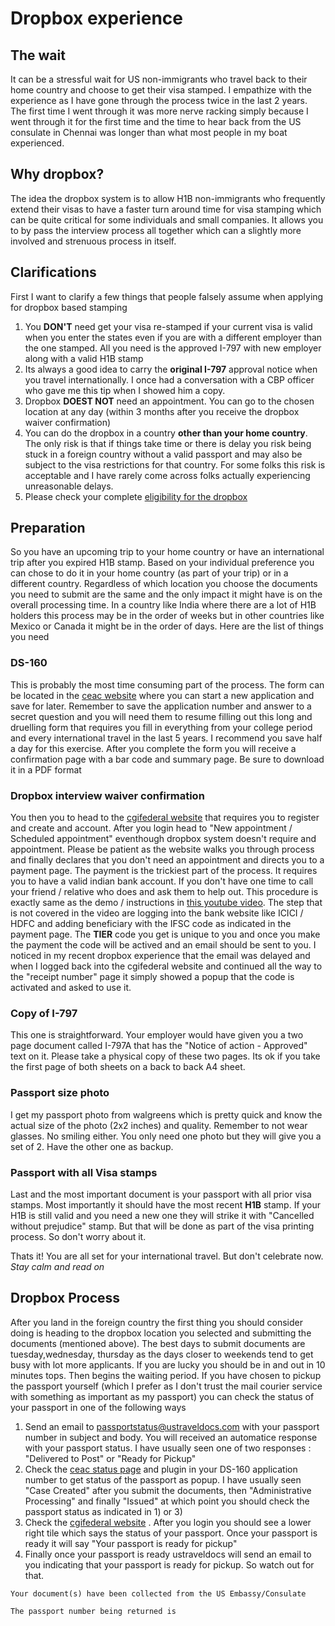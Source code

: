 Dropbox experience
==================
The wait
-------------------
It can be a stressful wait for US non-immigrants who travel back to their home country and choose to get their visa stamped. I empathize with the experience as I have gone through the process twice in the last 2 years. The first time I went through it was more nerve racking simply because I went through it for the first time and the time to hear back from the US consulate in Chennai was longer than what most people in my boat experienced.

Why dropbox?
-------------
The idea the dropbox system is to allow H1B non-immigrants who frequently extend their visas to have a faster turn around time for visa stamping which can be quite critical for some individuals and small companies. It allows you to by pass the interview process all together which can a slightly more involved and strenuous process in itself.

Clarifications
--------------
First I want to clarify a few things that people falsely assume when applying for dropbox based stamping
1. You **DON'T** need get your visa re-stamped if your current visa is valid when you enter the states even if you are with a different employer than the one stamped. All you need is the approved I-797 with new employer along with a valid H1B stamp
2. Its always a good idea to carry the **original I-797** approval notice when you travel internationally. I once had a conversation with a CBP officer who gave me this tip when I showed him a copy.
3. Dropbox **DOEST NOT** need an appointment. You can go to the chosen location at any day (within 3 months after you receive the dropbox waiver confirmation)
4. You can do the dropbox in a country **other than your home country**. The only risk is that if things take time or there is delay you risk being stuck in a foreign country without a valid passport and may also be subject to the visa restrictions for that country. For some folks this risk is acceptable and I have rarely come across folks actually experiencing unreasonable delays.
5. Please check your complete [eligibility for the dropbox](http://www.ustraveldocs.com/in/in-niv-visarenew.asp)

Preparation
-----------
So you have an upcoming trip to your home country or have an international trip after you expired H1B stamp. Based on your individual preference you can chose to do it in your home country (as part of your trip) or in a different country. Regardless of which location you choose the documents you need to submit are the same and the only impact it might have is on the overall processing time. In a country like India where there are a lot of H1B holders this process may be in the order of weeks but in other countries like Mexico or Canada it might be in the order of days.
Here are the list of things you need

### DS-160
This is probably the most time consuming part of the process. The form can be located in the [ceac website](http://ceac.state.gov/genniv/) where you can start a new application and save for later. Remember to save the application number and answer to a secret question and you will need them to resume filling out this long and druelling form that requires you fill in everything from your college period and every international travel in the last 5 years. I recommend you save half a day for this exercise. After you complete the form you will receive a confirmation page with a bar code and summary page. Be sure to download it in a PDF format

### Dropbox interview waiver confirmation
You then you to head to the [cgifederal website](https://cgifederal.secure.force.com/) that requires you to register and create and account. After you login head to "New appointment / Scheduled appointment" eventhough dropbox system doesn't require and appointment. Please be patient as the website walks you through process and finally declares that you don't need an appointment and directs you to a payment page.
The payment is the trickiest part of the process. It requires you to have a valid indian bank account. If you don't have one time to call your friend / relative who does and ask them to help out. This procedure is exactly same as the demo / instructions in [this youtube video](https://www.youtube.com/watch?v=NRGU12HuIdQ&t=7m40s). The step that is not covered in the video are logging into the bank website like ICICI / HDFC and adding beneficiary with the IFSC code as indicated in the payment page. The **TIER** code you get is unique to you and once you make the payment the code will be actived and an email should be sent to you. I noticed in my recent dropbox experience that the email was delayed and when I logged back into the cgifederal website and continued all the way to the "receipt number" page it simply showed a popup that the code is activated and asked to use it.  

### Copy of I-797
This one is straightforward. Your employer would have given you a two page document called I-797A that has the "Notice of action - Approved" text on it. Please take a physical copy of these two pages. Its ok if you take the first page of both sheets on a back to back A4 sheet.

### Passport size photo
I get my passport photo from walgreens which is pretty quick and know the actual size of the photo (2x2 inches) and quality. Remember to not wear glasses. No smiling either. You only need one photo but they will give you a set of 2. Have the other one as backup.

### Passport with all Visa stamps
Last and the most important document is your passport with all prior visa stamps. Most importantly it should have the most recent **H1B** stamp. If your H1B is still valid and you need a new one they will strike it with "Cancelled without prejudice" stamp. But that will be done as part of the visa printing process. So don't worry about it.

Thats it! You are all set for your international travel. But don't celebrate now. *Stay calm and read on*

Dropbox Process
---------------
After you land in the foreign country the first thing you should consider doing is heading to the dropbox location you selected and submitting the documents (mentioned above). The best days to submit documents are tuesday,wednesday, thursday as the days closer to weekends tend to get busy with lot more applicants. If you are lucky you should be in and out in 10 minutes tops.
Then begins the waiting period. If you have chosen to pickup the passport yourself (which I prefer as I don't trust the mail courier service with something as important as my passport) you can check the status of your passport in one of the following ways
1. Send an email to  passportstatus@ustraveldocs.com with your passport number in subject and body. You will received an automatice response with your passport status. I have usually seen one of two responses : "Delivered to Post" or "Ready for Pickup"
2. Check the [ceac status page](https://ceac.state.gov/CEACStatTracker/Status.aspx) and plugin in your DS-160 application number to get status of the passport as popup. I have usually seen "Case Created" after you submit the documents, then "Administrative Processing" and finally "Issued" at which point you should check the passport status as indicated in 1) or 3)
3. Check the [cgifederal website](https://cgifederal.secure.force.com/) . After you login you should see a lower right tile which says the status of your passport. Once your passport is ready it will say "Your passport is ready for pickup"
4. Finally once your passport is ready ustraveldocs will send an email to you indicating that your passport is ready for pickup. So watch out for that.

```
Your document(s) have been collected from the US Embassy/Consulate 

The passport number being returned is
```
